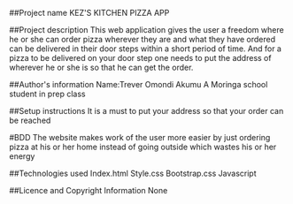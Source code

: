 ##Project name
KEZ'S KITCHEN PIZZA APP

##Project description 
This web application gives the user a freedom where he or she can order pizza wherever they are and what they have ordered can be 
delivered in their door steps within a short period of time.
And for a pizza to be delivered on your door step one needs to 
put the address of wherever he or she is so that he can get the order.

##Author's information
Name:Trever Omondi Akumu
A Moringa school student in prep class


##Setup instructions
It is a must to put your address so that your order can be reached

#BDD
The website makes work of the user more easier by just ordering pizza
at his or her home instead of going outside which wastes his or her 
energy

##Technologies used
Index.html
Style.css
Bootstrap.css
Javascript

##Licence and Copyright Information
None